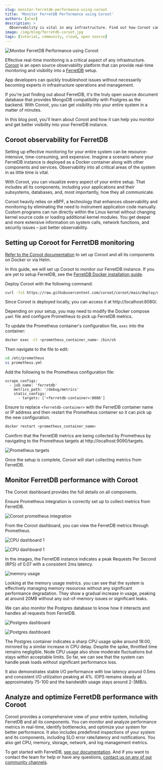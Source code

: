 ```yaml
---
slug: monitor-ferretdb-performance-using-coroot
title: 'Monitor FerretDB Performance using Coroot'
authors: [alex]
description: >
  Observability is vital in any infrastructure. Find out how Coroot can provide real-time monitoring and visibility into a FerretDB setup.
image: /img/blog/ferretdb-coroot.jpg
tags: [tutorial, community, cloud, open source]
---
```


![Monitor FerretDB Performance using Coroot](/img/blog/ferretdb-coroot.jpg)

Effective real-time monitoring is a critical aspect of any infrastructure.
[Coroot](https://coroot.com/) is an open source observability platform that can provide real-time monitoring and visibility into a [FerretDB](https://www.ferretdb.com/) setup.

<!--truncate-->

App developers can quickly troubleshoot issues without necessarily becoming experts in infrastructure operations and management.

If you're just finding out about FerretDB, it's the truly open source document database that provides MongoDB compatibility with Postgres as the backend.
With Coroot, you can get visibility into your entire system in a matter of minutes.

In this blog post, you'll learn about Coroot and how it can help you monitor and get better visibility into your FerretDB instance.

## Coroot observability for FerretDB

Setting up effective monitoring for your entire system can be resource-intensive, time-consuming, and expensive.
Imagine a scenario where your FerretDB instance is deployed as a Docker container along with other components and services.
Observability into all critical areas of the system in as little time is vital.

With Coroot, you can visualize every aspect of your entire setup.
That includes all its components, including your applications and their subsystems, databases, and, most importantly, how they all communicate.

Coroot heavily relies on eBPF, a technology that enhances observability and monitoring by eliminating the need to instrument application code manually.
Custom programs can run directly within the Linux kernel without changing kernel source code or loading additional kernel modules.
You get deeper and more extensive information on system calls, network functions, and security issues – just better observability.

## Setting up Coroot for FerretDB monitoring

[Refer to the Coroot documentation](https://coroot.com/docs) to set up Coroot and all its components on Docker or via Helm.

In this guide, we will set up Coroot to monitor our FerretDB instance.
If you are yet to setup FerretDB, see the [FerretDB Docker installation guide](https://docs.ferretdb.io/quickstart-guide/docker/).

Deploy Coroot with the following command:

```sh
curl -fsS https://raw.githubusercontent.com/coroot/coroot/main/deploy/docker-compose.yaml | docker compose -f - up -d
```

Since Coroot is deployed locally, you can access it at http://localhost:8080/.

Depending on your setup, you may need to modify the Docker compose `yaml` file and configure Prometheus to pick up FerretDB metrics.

To update the Prometheus container's configuration file, `exec` into the container:

```sh
docker exec -it <prometheus_container_name> /bin/sh
```

Then navigate to the file to edit:

```sh
cd /etc/prometheus
vi prometheus.yml
```

Add the following to the Prometheus configuration file:

```text
scrape_configs:
  - job_name: 'ferretdb'
    metrics_path: '/debug/metrics'
    static_configs:
      - targets: ['<ferretdb-container>:8088']
```

Ensure to replace `<ferretdb-container>` with the FerretDB container name or IP address and then restart the Prometheus container so it can pick up the new configuration.

```sh
docker restart <prometheus_container_name>
```

Comfirm that the FerretDB metrics are being collected by Prometheus by navigating to the Prometheus targets at http://localhost:9090/targets.

![Prometheus targets](/img/blog/ferretdb-coroot/prometheus-targets.png)

Once the setup is complete, Coroot will start collecting metrics from FerretDB.

## Monitor FerretDB performance with Coroot

The Coroot dashboard provides the full details on all components.

Ensure Prometheus integration is correctly set up to collect metrics from FerretDB.

![Coroot prometheus integration](/img/blog/ferretdb-coroot/prometheus-integration.png)

From the Coroot dashboard, you can view the FerretDB metrics through Prometheus.

![CPU dashboard 1](/img/blog/ferretdb-coroot/cpu-metrics-1.png)

![CPU dashboard 1](/img/blog/ferretdb-coroot/cpu-metrics-2.png)

In the images, the FerretDB instance indicates a peak Requests Per Second (RPS) of 0.07 with a consistent 2ms latency.

![memory usage](/img/blog/ferretdb-coroot/memory-metrics.png)

Looking at the memory usage metrics.
you can see that the system is effectively managing memory resources without any significant performance degradation.
They show a gradual increase in usage, peaking at around 20MB without any out-of-memory issues or significant leaks.

We can also monitor the Postgres database to know how it interacts and handles all requests from FerretDB.

![Postgres dashboard](/img/blog/ferretdb-coroot/postgres-cpu-1.png)

![Postgres dashboard](/img/blog/ferretdb-coroot/postgres-cpu-2.png)

The Postgres container indicates a sharp CPU usage spike around 18:00, mirrored by a similar increase in CPU delay.
Despite the spike, throttled time remains negligible.
Node CPU usage also show moderate fluctuations but stays within acceptable limits.
So far, we can see that the system can handle peak loads without significant performance loss.

It also demonstrates stable I/O performance with low latency around 0.5ms and consistent I/O utilization peaking at 4%.
IOPS remains steady at approximately 75-100 and the bandwidth usage stays around 2-3MB/s.

## Analyze and optimize FerretDB performance with Coroot

Coroot provides a comprehensive view of your entire system, including FerretDB and all its components.
You can monitor and analyze performance metrics in real-time, identify bottlenecks, and optimize your system for better performance.
It also includes predefined inspections of your system and its components, including SLO error rate/latency and notifications.
You also get CPU, memory, storage, network, and log management metrics.

To get started with FerretDB, [see our documentation](https://docs.ferretdb.io/).
And if you want to contact the team for help or have any questions, [contact us on any of our community channels](https://docs.ferretdb.io/#community).
